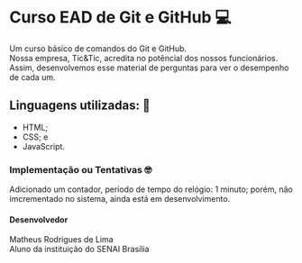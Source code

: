 <h1>Curso EAD de Git e GitHub 💻</h1>
<p> Um curso básico de comandos do Git e GitHub.<br/>
    Nossa empresa, Tic&Tic, acredita no potêncial dos nossos funcionários. Assim, desenvolvemos esse material de perguntas para ver o desempenho de cada um.
</p> 

<h2>Linguagens utilizadas: 🤖</h2>

 - HTML;
 - CSS; e
 - JavaScript.

<h3>Implementação ou Tentativas 🤓</h3>
<p>
    Adicionado um contador, período de tempo do relógio: 1 minuto; porém, não imcrementado no sistema, ainda está em desenvolvimento.<br/>

</p>

<h4>Desenvolvedor</h4>
<p> 
    Matheus Rodrigues de Lima<br/>
    Aluno da instituição do SENAI Brasília<br/>
</p>
